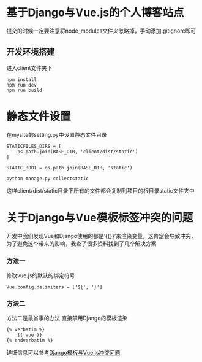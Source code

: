 # 基于Django与Vue.js的个人博客站点
提交的时候一定要注意将node_modules文件夹忽略掉，手动添加.gitignore即可

## 开发环境搭建
进入client文件夹下

    npm install
    npm run dev
    npm run build

# 静态文件设置
在mysite的setting.py中设置静态文件目录

    STATICFILES_DIRS = [
        os.path.join(BASE_DIR, 'client/dist/static')
    ]

    STATIC_ROOT = os.path.join(BASE_DIR, 'static')

    python manage.py collectstatic

这样client/dist/static目录下所有的文件都会复制到项目的根目录static文件夹中

# 关于Django与Vue模板标签冲突的问题
开发中我们发现Vue和Django使用的都是‘{{}}’来渲染变量，这肯定会导致冲突，为了避免这个带来的影响，我查了很多资料找到了几个解决方案
### 方法一
修改vue.js的默认的绑定符号

    Vue.config.delimiters = ['${', '}']

### 方法二
方法二是最省事的办法
直接禁用Django的模板渲染

    {% verbatim %}
        {{ vue }}
    {% endverbatim %}

详细信息可以参考[Django模板与Vue.js冲突问题](https://my.oschina.net/soarwilldo/blog/755984)